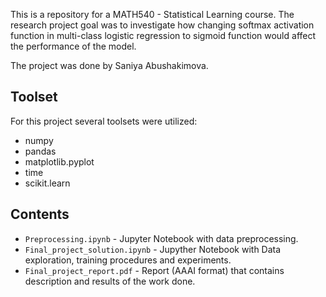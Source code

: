 This is a repository for a MATH540 - Statistical Learning course. The research project goal was to investigate how changing softmax activation function in multi-class logistic regression to sigmoid function would affect the performance of the model. 

The project was done by Saniya Abushakimova.

## Toolset
For this project several toolsets were utilized:
- numpy
- pandas
- matplotlib.pyplot
- time
- scikit.learn

## Contents
- `Preprocessing.ipynb` - Jupyter Notebook with data preprocessing.
- `Final_project_solution.ipynb` - Jupyther Notebook with Data exploration, training procedures and experiments.
- `Final_project_report.pdf` - Report (AAAI format) that contains description and results of the work done.
